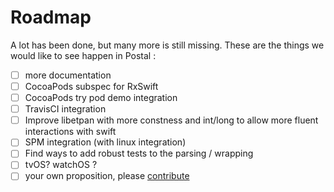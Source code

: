# Roadmap

A lot has been done, but many more is still missing.
These are the things we would like to see happen in Postal :

- [ ] more documentation
- [ ] CocoaPods subspec for RxSwift
- [ ] CocoaPods try pod demo integration
- [ ] TravisCI integration
- [ ] Improve libetpan with more constness and int/long to allow more fluent interactions with swift
- [ ] SPM integration (with linux integration)
- [ ] Find ways to add robust tests to the parsing / wrapping
- [ ] tvOS? watchOS ? 
- [ ] your own proposition, please [contribute](https://github.com/snipsco/Postal/issues)
